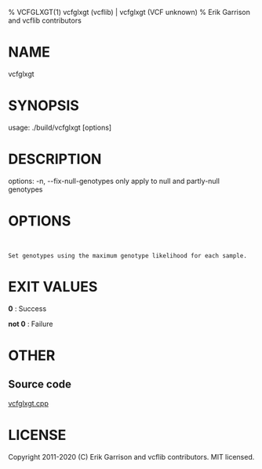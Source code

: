 % VCFGLXGT(1) vcfglxgt (vcflib) | vcfglxgt (VCF unknown)
% Erik Garrison and vcflib contributors

# NAME

vcfglxgt

# SYNOPSIS

usage: ./build/vcfglxgt [options] <vcf file>

# DESCRIPTION

options: -n, --fix-null-genotypes only apply to null and partly-null genotypes

# OPTIONS

```


Set genotypes using the maximum genotype likelihood for each sample.

```

# EXIT VALUES

**0**
: Success

**not 0**
: Failure

# OTHER

## Source code

[vcfglxgt.cpp](https://github.com/vcflib/vcflib/blob/master/src/vcfglxgt.cpp)

# LICENSE

Copyright 2011-2020 (C) Erik Garrison and vcflib contributors. MIT licensed.

<!--
  Created with ./scripts/bin2md.rb scripts/bin2md-template.erb
-->
